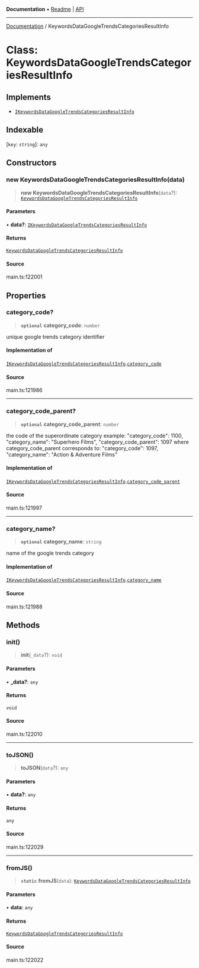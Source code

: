 **Documentation** • [Readme](../README.md) \| [API](../globals.md)

***

[Documentation](../README.md) / KeywordsDataGoogleTrendsCategoriesResultInfo

# Class: KeywordsDataGoogleTrendsCategoriesResultInfo

## Implements

- [`IKeywordsDataGoogleTrendsCategoriesResultInfo`](../interfaces/IKeywordsDataGoogleTrendsCategoriesResultInfo.md)

## Indexable

 \[`key`: `string`\]: `any`

## Constructors

### new KeywordsDataGoogleTrendsCategoriesResultInfo(data)

> **new KeywordsDataGoogleTrendsCategoriesResultInfo**(`data`?): [`KeywordsDataGoogleTrendsCategoriesResultInfo`](KeywordsDataGoogleTrendsCategoriesResultInfo.md)

#### Parameters

• **data?**: [`IKeywordsDataGoogleTrendsCategoriesResultInfo`](../interfaces/IKeywordsDataGoogleTrendsCategoriesResultInfo.md)

#### Returns

[`KeywordsDataGoogleTrendsCategoriesResultInfo`](KeywordsDataGoogleTrendsCategoriesResultInfo.md)

#### Source

main.ts:122001

## Properties

### category\_code?

> **`optional`** **category\_code**: `number`

unique google trends category identifier

#### Implementation of

[`IKeywordsDataGoogleTrendsCategoriesResultInfo`](../interfaces/IKeywordsDataGoogleTrendsCategoriesResultInfo.md).[`category_code`](../interfaces/IKeywordsDataGoogleTrendsCategoriesResultInfo.md#category_code)

#### Source

main.ts:121986

***

### category\_code\_parent?

> **`optional`** **category\_code\_parent**: `number`

the code of the superordinate category
example:
"category_code": 1100,
"category_name": "Superhero Films",
"category_code_parent": 1097
where category_code_parent corresponds to:
"category_code": 1097,
"category_name": "Action & Adventure Films"

#### Implementation of

[`IKeywordsDataGoogleTrendsCategoriesResultInfo`](../interfaces/IKeywordsDataGoogleTrendsCategoriesResultInfo.md).[`category_code_parent`](../interfaces/IKeywordsDataGoogleTrendsCategoriesResultInfo.md#category_code_parent)

#### Source

main.ts:121997

***

### category\_name?

> **`optional`** **category\_name**: `string`

name of the google trends category

#### Implementation of

[`IKeywordsDataGoogleTrendsCategoriesResultInfo`](../interfaces/IKeywordsDataGoogleTrendsCategoriesResultInfo.md).[`category_name`](../interfaces/IKeywordsDataGoogleTrendsCategoriesResultInfo.md#category_name)

#### Source

main.ts:121988

## Methods

### init()

> **init**(`_data`?): `void`

#### Parameters

• **\_data?**: `any`

#### Returns

`void`

#### Source

main.ts:122010

***

### toJSON()

> **toJSON**(`data`?): `any`

#### Parameters

• **data?**: `any`

#### Returns

`any`

#### Source

main.ts:122029

***

### fromJS()

> **`static`** **fromJS**(`data`): [`KeywordsDataGoogleTrendsCategoriesResultInfo`](KeywordsDataGoogleTrendsCategoriesResultInfo.md)

#### Parameters

• **data**: `any`

#### Returns

[`KeywordsDataGoogleTrendsCategoriesResultInfo`](KeywordsDataGoogleTrendsCategoriesResultInfo.md)

#### Source

main.ts:122022
